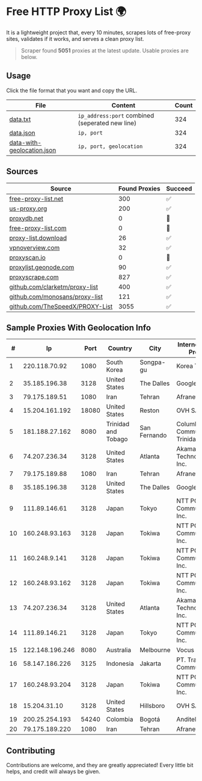 
# Free HTTP Proxy List 🌍

It is a lightweight project that, every 10 minutes, scrapes lots of free-proxy sites, validates if it works, and serves a clean proxy list.


> Scraper found **5051** proxies at the latest update. Usable proxies are below.

## Usage

Click the file format that you want and copy the URL.


|File|Content|Count|
|----|-------|-----|
|[data.txt](https://raw.githubusercontent.com/themiralay/Proxy-List-World/master/data.txt)|`ip_address:port` combined (seperated new line)|324|
|[data.json](https://raw.githubusercontent.com/themiralay/Proxy-List-World/master/data.json)|`ip, port`|324|
|[data-with-geolocation.json](https://raw.githubusercontent.com/themiralay/Proxy-List-World/master/data-with-geolocation.json)|`ip, port, geolocation`|324|

## Sources

|Source|Found Proxies|Succeed|
|------|-------------|-------|
|[free-proxy-list.net](https://free-proxy-list.net)|300|✅|
|[us-proxy.org](https://www.us-proxy.org)|200|✅|
|[proxydb.net](http://proxydb.net)|0|🚫|
|[free-proxy-list.com](https://free-proxy-list.com/?page=&port=&type%5B%5D=http&type%5B%5D=https&up_time=0&search=Search)|0|🚫|
|[proxy-list.download](https://www.proxy-list.download/HTTP)|26|✅|
|[vpnoverview.com](https://vpnoverview.com/privacy/anonymous-browsing/free-proxy-servers)|32|✅|
|[proxyscan.io](https://www.proxyscan.io)|0|🚫|
|[proxylist.geonode.com](https://proxylist.geonode.com/api/proxy-list?limit=300&page=1&sort_by=lastChecked&sort_type=desc&protocols=http,https)|90|✅|
|[proxyscrape.com](https://api.proxyscrape.com/v2/?request=displayproxies&protocol=http&timeout=10000&country=all&ssl=all&anonymity=all)|827|✅|
|[github.com/clarketm/proxy-list](https://raw.githubusercontent.com/clarketm/proxy-list/master/proxy-list-raw.txt)|400|✅|
|[github.com/monosans/proxy-list](https://raw.githubusercontent.com/monosans/proxy-list/main/proxies/http.txt)|121|✅|
|[github.com/TheSpeedX/PROXY-List](https://raw.githubusercontent.com/TheSpeedX/PROXY-List/master/http.txt)|3055|✅|


## Sample Proxies With Geolocation Info

|#|Ip|Port|Country|City|Internet Service Provider|
|-|--|----|-------|----|-------------------------|
|1|220.118.70.92|1080|South Korea|Songpa-gu|Korea Telecom|
|2|35.185.196.38|3128|United States|The Dalles|Google LLC|
|3|79.175.189.51|1080|Iran|Tehran|Afranet|
|4|15.204.161.192|18080|United States|Reston|OVH SAS|
|5|181.188.27.162|8080|Trinidad and Tobago|San Fernando|Columbus Communications Trinidad Limited.|
|6|74.207.236.34|3128|United States|Atlanta|Akamai Technologies, Inc.|
|7|79.175.189.88|1080|Iran|Tehran|Afranet|
|8|35.185.196.38|3128|United States|The Dalles|Google LLC|
|9|111.89.146.61|3128|Japan|Tokyo|NTT PC Communications, Inc.|
|10|160.248.93.163|3128|Japan|Tokiwa|NTT PC Communications, Inc.|
|11|160.248.9.141|3128|Japan|Tokiwa|NTT PC Communications, Inc.|
|12|160.248.93.162|3128|Japan|Tokiwa|NTT PC Communications, Inc.|
|13|74.207.236.34|3128|United States|Atlanta|Akamai Technologies, Inc.|
|14|111.89.146.21|3128|Japan|Tokyo|NTT PC Communications, Inc.|
|15|122.148.196.246|8080|Australia|Melbourne|Vocus PTY LTD|
|16|58.147.186.226|3125|Indonesia|Jakarta|PT. Transhybrid Communication|
|17|160.248.93.204|3128|Japan|Tokiwa|NTT PC Communications, Inc.|
|18|15.204.31.10|3128|United States|Hillsboro|OVH SAS|
|19|200.25.254.193|54240|Colombia|Bogotá|Anditel S.A.S.|
|20|79.175.189.220|1080|Iran|Tehran|Afranet|



## Contributing

Contributions are welcome, and they are greatly appreciated! Every
little bit helps, and credit will always be given.

